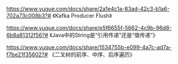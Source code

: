 https://www.yuque.com/docs/share/2a1e4c1a-83ad-42c3-b1a6-702a73c008b3?# 《Kafka Producer Flush》

https://www.yuque.com/docs/share/e5f6655f-5662-4c9b-96d8-6b8a81312f56?# 《Java中的String是“引用传递”还是“值传递”》

https://www.yuque.com/docs/share/1534755b-e099-4a7c-ad7a-f7be21f35602?# 《二叉树的前序、中序、后序遍历》

